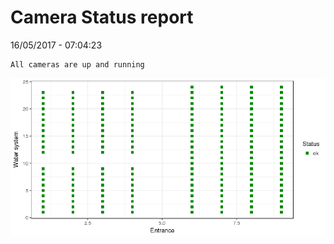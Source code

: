 Camera Status report
================
16/05/2017 - 07:04:23

    All cameras are up and running

![](camreport_files/figure-markdown_github/unnamed-chunk-2-1.png)
